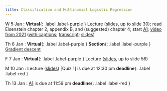 ```yaml
---
title: Classification and Multinomial Logistic Regression
---
```


W 5 Jan
: **Virtual**{: .label .label-purple }  Lecture ([slides](../assets/slides/mlr.pdf), up to slide 30); read Eisenstein chapter 2, appendix B, and (suggested) chapter 4; start [A1](../assets/docs/A1.pdf); [video from 2021](https://drive.google.com/file/d/1Luwa-sn4t2Hu6IA_-cUWXaDvMkpft9E4/view?usp=sharing) ([with captions](https://drive.google.com/file/d/1iRFKwz8IInkjDFWB5rU7RO9tGtVna6wF/view?usp=sharing); [transcript](https://drive.google.com/file/d/1cxtCdPySB1PL72EQSWJOy2tpGkf0kYWK/view?usp=sharing); [slides](https://drive.google.com/file/d/1u3hyvV7bnh11yY6jCOnKOzWyWU8yPw6u/view?usp=sharing))

Th 6 Jan
: **Virtual**{: .label .label-purple } **Section**{: .label .label-purple } [Gradient descent](../assets/slides/Section_1.pdf) 

F 7 Jan 
: **Virtual**{: .label .label-purple }  Lecture
([slides](../assets/slides/mlr.pdf), up to slide 56) 

M 10 Jan
: Lecture ([slides](../assets/slides/mlr.pdf)) [Quiz 1] is due at 12:30 pm **deadline**{: .label .label-red }

Th 13 Jan
: [A1](../assets/docs/A1.pdf) is due at 11:59 pm **deadline**{: .label .label-red }
